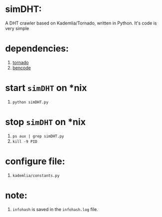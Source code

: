 simDHT:
======
A DHT crawler based on Kademlia/Tornado, written in Python. It's code is very simple

dependencies:
======
1. [tornado](https://pypi.python.org/pypi/tornado/3.2)
2. [bencode](https://pypi.python.org/pypi/bencode/1.0)


start `simDHT` on *nix
============================
1. `python simDHT.py`


stop `simDHT` on *nix
===========================
1. `ps aux | grep simDHT.py`
2. `kill -9 PID`


configure file:
===============
1. `kademlia/constants.py`

note:
====
1. `infohash` is saved in the `infohash.log` file.